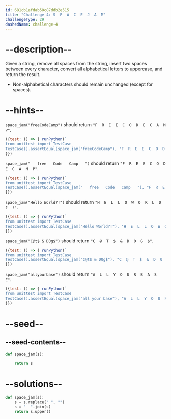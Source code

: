 ```yaml
---
id: 681cb1afdab50c87ddb2e515
title: "Challenge 4: S  P  A  C  E  J  A  M"
challengeType: 29
dashedName: challenge-4
---
```


# --description--

Given a string, remove all spaces from the string, insert two spaces between every character, convert all alphabetical letters to uppercase, and return the result.

- Non-alphabetical characters should remain unchanged (except for spaces).

# --hints--

`space_jam("freeCodeCamp")` should return `"F  R  E  E  C  O  D  E  C  A  M  P"`.

```js
({test: () => { runPython(`
from unittest import TestCase
TestCase().assertEqual(space_jam("freeCodeCamp"), "F  R  E  E  C  O  D  E  C  A  M  P")`)
}})
```

`space_jam("   free   Code   Camp   ")` should return `"F  R  E  E  C  O  D  E  C  A  M  P"`.

```js
({test: () => { runPython(`
from unittest import TestCase
TestCase().assertEqual(space_jam("   free   Code   Camp   "), "F  R  E  E  C  O  D  E  C  A  M  P")`)
}})
```

`space_jam("Hello World?!")` should return `"H  E  L  L  O  W  O  R  L  D  ?  !"`.

```js
({test: () => { runPython(`
from unittest import TestCase
TestCase().assertEqual(space_jam("Hello World?!"), "H  E  L  L  O  W  O  R  L  D  ?  !")`)
}})
```

`space_jam("C@t$ & D0g$")` should return `"C  @  T  $  &  D  0  G  $"`.

```js
({test: () => { runPython(`
from unittest import TestCase
TestCase().assertEqual(space_jam("C@t$ & D0g$"), "C  @  T  $  &  D  0  G  $")`)
}})
```

`space_jam("allyourbase")` should return `"A  L  L  Y  O  U  R  B  A  S  E"`.

```js
({test: () => { runPython(`
from unittest import TestCase
TestCase().assertEqual(space_jam("all your base"), "A  L  L  Y  O  U  R  B  A  S  E")`)
}})
```

# --seed--

## --seed-contents--

```py
def space_jam(s):

    return s
```

# --solutions--

```py
def space_jam(s):
    s = s.replace(" ", "")
    s = "  ".join(s)
    return s.upper()
```
